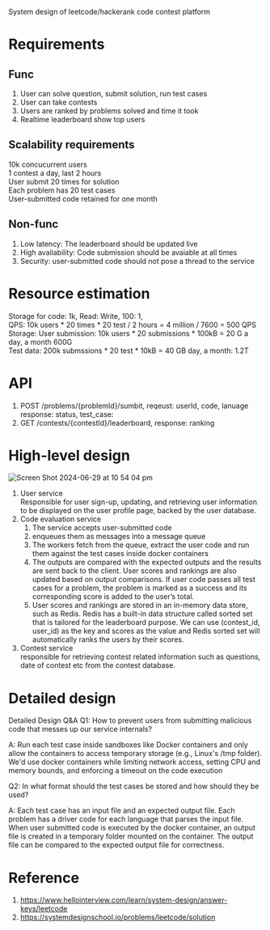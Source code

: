 System design of leetcode/hackerank code contest platform

# Requirements
## Func
1. User can solve question, submit solution, run test cases
2. User can take contests
3. Users are ranked by problems solved and time it took
4. Realtime leaderboard show top users

## Scalability requirements
10k concucurrent users  
1 contest a day, last 2 hours  
User submit 20 times for solution  
Each problem has 20 test cases  
User-submitted code retained for one month  

## Non-func
1. Low latency: The leaderboard should be updated live
2. High availability: Code submission should be avaiable at all times
3. Security: user-submitted code should not pose a thread to the service

# Resource estimation
Storage for code: 1k, Read: Write, 100: 1,  
QPS: 10k users * 20 times * 20 test / 2 hours = 4 million / 7600 = 500 QPS  
Storage: User submission: 10k users * 20 submissions * 100kB = 20 G a day, a month 600G    
        Test data: 200k submssions * 20 test * 10kB = 40 GB day, a month: 1.2T    

# API
1. POST /problems/{problemId}/sumbit, reqeust: userId, code, lanuage response: status, test_case: 
2. GET /contests/{contestId}/leaderboard, response: ranking

# High-level design   
 ![Screen Shot 2024-06-29 at 10 54 04 pm](https://github.com/toextendmylimits/Meta_Coding/assets/10056698/bfa7f765-6050-4ae3-b527-8a268947d572)
 1. User service  
    Responsible for user sign-up, updating, and retrieving user information to be displayed on the user profile page, backed by the user database.
 3. Code evaluation service
    1. The service accepts user-submitted code
    2. enqueues them as messages into a message queue
    3. The workers fetch from the queue, extract the user code and run them against the test cases inside docker containers
    4. The outputs are compared with the expected outputs and the results are sent back to the client. User scores and rankings are also updated based on output comparisons. If user code passes all test cases for a problem, the problem is marked as a success and its corresponding score is added to the user’s total.
    5. User scores and rankings are stored in an in-memory data store, such as Redis. Redis has a built-in data structure called sorted set that is tailored for the leaderboard purpose. We can use (contest_id, user_id) as the key and scores as the value and Redis sorted set will automatically ranks the users by their scores.
 5. Contest service  
    responsible for retrieving contest related information such as questions, date of contest etc from the contest database.

 # Detailed design
 Detailed Design Q&A
Q1: How to prevent users from submitting malicious code that messes up our service internals?

A: Run each test case inside sandboxes like Docker containers and only allow the containers to access temporary storage (e.g., Linux's /tmp folder). We'd use docker containers while limiting network access, setting CPU and memory bounds, and enforcing a timeout on the code execution

Q2: In what format should the test cases be stored and how should they be used?

A: Each test case has an input file and an expected output file. Each problem has a driver code for each language that parses the input file. When user submitted code is executed by the docker container, an output file is created in a temporary folder mounted on the container. The output file can be compared to the expected output file for correctness.

# Reference
1. https://www.hellointerview.com/learn/system-design/answer-keys/leetcode
2. https://systemdesignschool.io/problems/leetcode/solution
